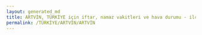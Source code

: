 ```yaml
---
layout: generated_md
title: ARTVİN, TÜRKİYE için iftar, namaz vakitleri ve hava durumu - ilçe/eyalet seç
permalink: /TÜRKİYE/ARTVİN/ARTVİN
---
```


<script type="text/javascript">
  var country = TÜRKİYE;
  var city = ARTVİN;
  var state = ARTVİN;
  var lat = 72;
  var lon = 21;
</script>

